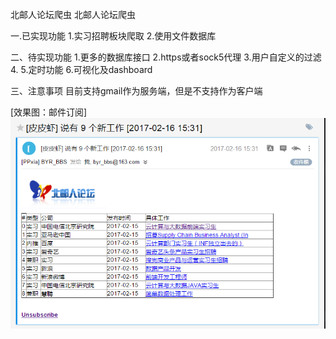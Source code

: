 

北邮人论坛爬虫
北邮人论坛爬虫

一.已实现功能 
1.实习招聘板块爬取
2.使用文件数据库

二、待实现功能
1.更多的数据库接口
2.https或者sock5代理
3.用户自定义的过滤
4.
5.定时功能
6.可视化及dashboard

三、注意事项
目前支持gmail作为服务端，但是不支持作为客户端

[效果图：邮件订阅]
![image](https://github.com/Dogless-plus/BYR_BBS_Spider/blob/master/capture/im1.PNG)



